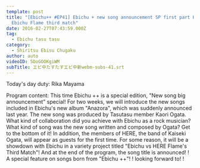 ```yaml
---
template: post
title: "[Ebichu++ #EP41] Ebichu + new song announcement SP first part HERE vs
  Ebichu Flame third match"
date: 2016-02-27T07:43:59.000Z
tag:
  - Ebichu tasu tasu
category:
  - Shiritsu Ebisu Chugaku
author: auto
videoID: 5DoGOOKgiWM
subTitle: エビ中たすたすエビ中新webm-subs-41.srt
---
```

Today's day duty: Rika Mayama

Program content: This time Ebichu ++ is a special edition, "New song big announcement" special! For two weeks, we will introduce the new songs included in Ebichu's new album "Anazora", which was suddenly announced last year.
The new song was produced by Tasutasu member Kaori Ogata. What kind of collaboration did you achieve with Ebichu as a rock musician? What kind of song was the new song written and composed by Ogata? Get to the bottom of it!
In addition, the members of HERE, the band of Kaiseki Ogata, will appear as guests for the first time. For some reason, it will be a showdown with Ebichu in a variety project titled "Ebichu vs HERE Flame's Third Match"! And at the end of the program, the song title is announced! ! A special feature on songs born from "Ebichu ++"! ! looking forward to! !
